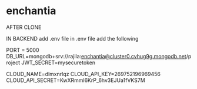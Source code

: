 # enchantia
AFTER CLONE

IN BACKEND
  add .env file
  in .env file
  add the following


PORT = 5000 
DB_URL=mongodb+srv://rajila:enchantia@cluster0.cvhug9g.mongodb.net/project
JWT_SECRET=mysecuretoken

CLOUD_NAME=dlmxnrlqz
CLOUD_API_KEY=269752196969456
CLOUD_API_SECRET=KwXRmml6KrP_6hv3EJUa1fVKS7M
